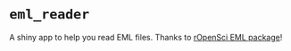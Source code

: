 # `eml_reader`

A shiny app to help you read EML files. Thanks to [rOpenSci EML package](https://github.com/ropensci/EML)!

